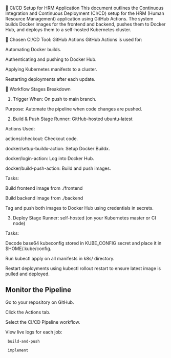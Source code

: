 🚀 CI/CD Setup for HRM Application
This document outlines the Continuous Integration and Continuous Deployment (CI/CD) setup for the HRM (Human Resource Management) application using GitHub Actions. The system builds Docker images for the frontend and backend, pushes them to Docker Hub, and deploys them to a self-hosted Kubernetes cluster.

🔧 Chosen CI/CD Tool: GitHub Actions
GitHub Actions is used for:

Automating Docker builds.

Authenticating and pushing to Docker Hub.

Applying Kubernetes manifests to a cluster.

Restarting deployments after each update.

🧱 Workflow Stages Breakdown
1. Trigger
When: On push to main branch.

Purpose: Automate the pipeline when code changes are pushed.

2. Build & Push Stage
Runner: GitHub-hosted ubuntu-latest

Actions Used:

actions/checkout: Checkout code.

docker/setup-buildx-action: Setup Docker Buildx.

docker/login-action: Log into Docker Hub.

docker/build-push-action: Build and push images.

Tasks:

Build frontend image from ./frontend

Build backend image from ./backend

Tag and push both images to Docker Hub using credentials in secrets.

3. Deploy Stage
Runner: self-hosted (on your Kubernetes master or CI node)

Tasks:

Decode base64 kubeconfig stored in KUBE_CONFIG secret and place it in $HOME/.kube/config.

Run kubectl apply on all manifests in k8s/ directory.

Restart deployments using kubectl rollout restart to ensure latest image is pulled and deployed.

## Monitor the Pipeline
Go to your repository on GitHub.

Click the Actions tab.

Select the CI/CD Pipeline workflow.

View live logs for each job:

     build-and-push

     implement